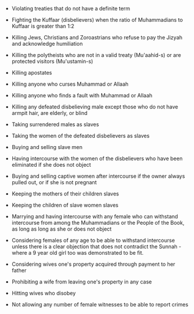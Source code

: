
- Violating treaties that do not have a definite term
- Fighting the Kuffaar (disbelievers) when the ratio of Muhammadians to Kuffaar is greater than 1:2
- Killing Jews, Christians and Zoroastrians who refuse to pay the Jizyah and acknowledge humiliation
- Killing the polytheists who are not in a valid treaty (Mu'aahid-s) or are protected visitors (Mu'ustamin-s)
- Killing apostates
- Killing anyone who curses Muhammad or Allaah
- Killing anyone who finds a fault with Muhammad or Allaah

- Killing any defeated disbelieving male except those who do not have armpit hair, are elderly, or blind
- Taking surrendered males as slaves
- Taking the women of the defeated disbelievers as slaves

- Buying and selling slave men
- Having intercourse with the women of the disbelievers who have been eliminated if she does not object
- Buying and selling captive women after intercourse if the owner always pulled out, or if she is not pregnant

- Keeping the mothers of their children slaves
- Keeping the children of slave women slaves

- Marrying and having intercourse with any female who can withstand intercourse from among the Muhammadians or the People of the Book, as long as long as she or does not object

- Considering females of any age to be able to withstand intercourse unless there is a clear objection that does not contradict the Sunnah - where a 9 year old girl too was demonstrated to be fit.

- Considering wives one's property acquired through payment to her father
- Prohibiting a wife from leaving one's property in any case
- Hitting wives who disobey

- Not allowing any number of female witnesses to be able to report crimes